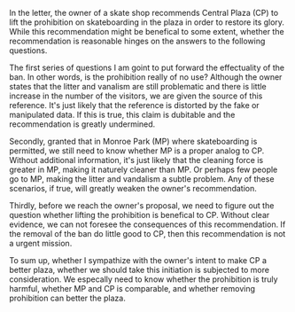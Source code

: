 In the letter, the owner of a skate shop recommends Central Plaza (CP) to lift the prohibition on skateboarding in the plaza in order to restore its glory. While this recommendation might be benefical to some extent, whether the recommendation is reasonable hinges on the answers to the following questions.

The first series of questions I am goint to put forward the effectuality of the ban. In other words, is the prohibition really of no use? Although the owner states that the litter and vanalism are still problematic and there is little increase in the number of the visitors, we are given the source of this reference. It's just likely that the reference is distorted by the fake or manipulated data. If this is true, this claim is dubitable and the recommendation is greatly undermined.

Secondly, granted that in Monroe Park (MP) where skateboarding is permitted, we still need to know whether MP is a proper analog to CP. Without additional information, it's just likely that the cleaning force is greater in MP, making it naturely cleaner than MP. Or perhaps few people go to MP, making the litter and vandalism a subtle problem. Any of these scenarios, if true, will greatly weaken the owner's recommendation.

Thirdly, before we reach the owner's proposal, we need to figure out the question whether lifting the prohibition is benefical to CP. Without clear evidence, we can not foresee the consequences of this recommendation. If the removal of the ban do little good to CP, then this recommendation is not a urgent mission.

To sum up, whether I sympathize with the owner's intent to make CP a better plaza, whether we should take this initiation is subjected to more consideration. We especally need to know whether the prohibition is truly harmful, whether MP and CP is comparable, and whether removing prohibition can better the plaza.